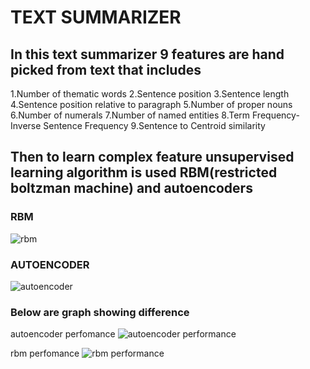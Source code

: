 #                                                           TEXT SUMMARIZER


## In this text summarizer 9 features are hand picked from text that includes


1.Number of thematic words
2.Sentence position
3.Sentence length
4.Sentence position relative to paragraph
5.Number of proper nouns
6.Number of numerals
7.Number of named entities
8.Term Frequency-Inverse Sentence Frequency
9.Sentence to Centroid similarity

## Then to learn complex feature unsupervised learning algorithm is used RBM(restricted boltzman machine) and autoencoders 

### RBM
![rbm](https://upload.wikimedia.org/wikipedia/commons/thumb/e/e8/Restricted_Boltzmann_machine.svg/220px-Restricted_Boltzmann_machine.svg.png)

### AUTOENCODER
![autoencoder](https://upload.wikimedia.org/wikipedia/commons/2/28/Autoencoder_structure.png)

### Below are graph showing difference

autoencoder perfomance
![autoencoder performance](https://raw.githubusercontent.com/priyanks179/text-summerizer/master/summer%20with%20autoencoder.png)

rbm perfomance
![rbm performance](https://raw.githubusercontent.com/priyanks179/text-summerizer/master/summer%20with%20rbm.png)
